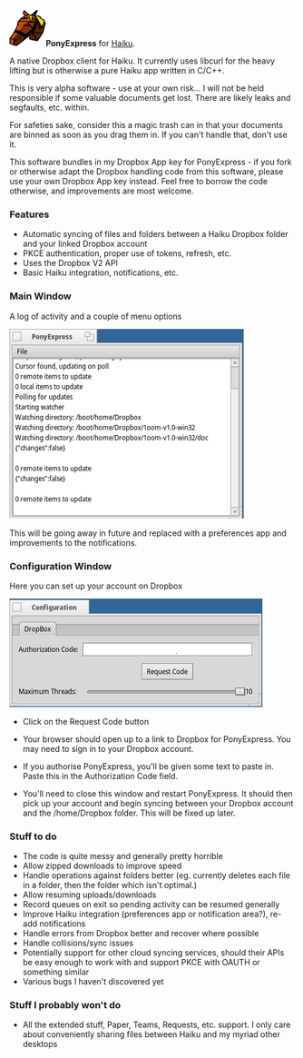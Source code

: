 ![Pony Express Icon](images/pony_express_icon_64.png)**PonyExpress** for [Haiku](https://www.haiku-os.org/).

A native Dropbox client for Haiku.  It currently uses libcurl for the heavy lifting but is otherwise a pure Haiku app written in C/C++.

This is very alpha software - use at your own risk...  I will not be held responsible if some valuable documents get lost.  There are likely leaks and segfaults, etc. within.

For safeties sake, consider this a magic trash can in that your documents are binned as soon as you drag them in.  If you can't handle that, don't use it.

This software bundles in my Dropbox App key for PonyExpress - if you fork or otherwise adapt the Dropbox handling code from this software, please use your own Dropbox App key instead.  Feel free to borrow the code otherwise, and improvements are most welcome.

### Features

* Automatic syncing of files and folders between a Haiku Dropbox folder and your linked Dropbox account
* PKCE authentication, proper use of tokens, refresh, etc.
* Uses the Dropbox V2 API
* Basic Haiku integration, notifications, etc.

### Main Window

A log of activity and a couple of menu options

![Screenshot](images/main_window.png)

This will be going away in future and replaced with a preferences app and improvements to the notifications.

### Configuration Window

Here you can set up your account on Dropbox

![Screenshot](images/configuration_window.png)

- Click on the Request Code button

- Your browser should open up to a link to Dropbox for PonyExpress.  You may need to sign in to your Dropbox account.

- If you authorise PonyExpress, you'll be given some text to paste in.  Paste this in the Authorization Code field.

- You'll need to close this window and restart PonyExpress.  It should then pick up your account and begin syncing between your Dropbox account and the /home/Dropbox folder.  This will be fixed up later.

### Stuff to do
- The code is quite messy and generally pretty horrible
- Allow zipped downloads to improve speed
- Handle operations against folders better (eg. currently deletes each file in a folder, then the folder which isn't optimal.)
- Allow resuming uploads/downloads
- Record queues on exit so pending activity can be resumed generally
- Improve Haiku integration (preferences app or notification area?), re-add notifications
- Handle errors from Dropbox better and recover where possible
- Handle collisions/sync issues
- Potentially support for other cloud syncing services, should their APIs be easy enough to work with and support PKCE with OAUTH or something similar
- Various bugs I haven't discovered yet

### Stuff I probably won't do
- All the extended stuff, Paper, Teams, Requests, etc. support.  I only care about conveniently sharing files between Haiku and my myriad other desktops
